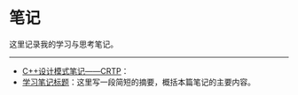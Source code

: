 # 笔记

这里记录我的学习与思考笔记。

---

- [C++设计模式笔记——CRTP](notes/C%2B%2B%E8%AE%BE%E8%AE%A1%E6%A8%A1%E5%BC%8F%E7%AC%94%E8%AE%B0%E2%80%94%E2%80%94CRTP.md)：
- [学习笔记标题](notes/C%2B%2B%E8%AE%BE%E8%AE%A1%E6%A8%A1%E5%BC%8F%E7%AC%94%E8%AE%B0%E2%80%94%E2%80%94%E5%8E%9F%E5%9E%8B%E6%A8%A1%E5%BC%8F.md)：这里写一段简短的摘要，概括本篇笔记的主要内容。
